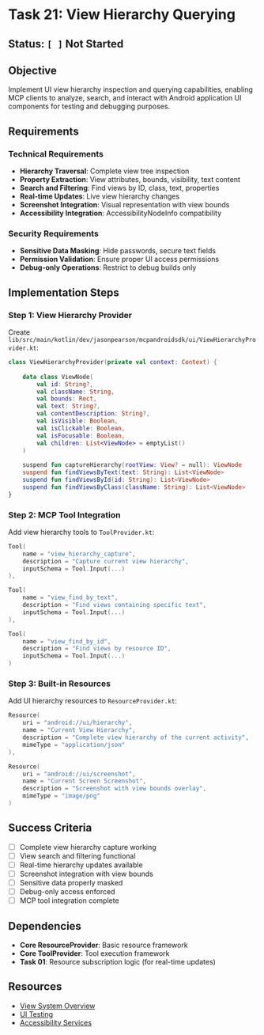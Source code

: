 # Task 21: View Hierarchy Querying

## Status: `[ ]` Not Started

## Objective

Implement UI view hierarchy inspection and querying capabilities, enabling MCP clients to analyze,
search, and interact with Android application UI components for testing and debugging purposes.

## Requirements

### Technical Requirements

- **Hierarchy Traversal**: Complete view tree inspection
- **Property Extraction**: View attributes, bounds, visibility, text content
- **Search and Filtering**: Find views by ID, class, text, properties
- **Real-time Updates**: Live view hierarchy changes
- **Screenshot Integration**: Visual representation with view bounds
- **Accessibility Integration**: AccessibilityNodeInfo compatibility

### Security Requirements

- **Sensitive Data Masking**: Hide passwords, secure text fields
- **Permission Validation**: Ensure proper UI access permissions
- **Debug-only Operations**: Restrict to debug builds only

## Implementation Steps

### Step 1: View Hierarchy Provider

Create `lib/src/main/kotlin/dev/jasonpearson/mcpandroidsdk/ui/ViewHierarchyProvider.kt`:

```kotlin
class ViewHierarchyProvider(private val context: Context) {
    
    data class ViewNode(
        val id: String?,
        val className: String,
        val bounds: Rect,
        val text: String?,
        val contentDescription: String?,
        val isVisible: Boolean,
        val isClickable: Boolean,
        val isFocusable: Boolean,
        val children: List<ViewNode> = emptyList()
    )
    
    suspend fun captureHierarchy(rootView: View? = null): ViewNode
    suspend fun findViewsByText(text: String): List<ViewNode>
    suspend fun findViewsById(id: String): List<ViewNode>
    suspend fun findViewsByClass(className: String): List<ViewNode>
}
```

### Step 2: MCP Tool Integration

Add view hierarchy tools to `ToolProvider.kt`:

```kotlin
Tool(
    name = "view_hierarchy_capture",
    description = "Capture current view hierarchy",
    inputSchema = Tool.Input(...)
),

Tool(
    name = "view_find_by_text", 
    description = "Find views containing specific text",
    inputSchema = Tool.Input(...)
),

Tool(
    name = "view_find_by_id",
    description = "Find views by resource ID", 
    inputSchema = Tool.Input(...)
)
```

### Step 3: Built-in Resources

Add UI hierarchy resources to `ResourceProvider.kt`:

```kotlin
Resource(
    uri = "android://ui/hierarchy",
    name = "Current View Hierarchy",
    description = "Complete view hierarchy of the current activity",
    mimeType = "application/json"
),

Resource(
    uri = "android://ui/screenshot",
    name = "Current Screen Screenshot", 
    description = "Screenshot with view bounds overlay",
    mimeType = "image/png"
)
```

## Success Criteria

- [ ] Complete view hierarchy capture working
- [ ] View search and filtering functional
- [ ] Real-time hierarchy updates available
- [ ] Screenshot integration with view bounds
- [ ] Sensitive data properly masked
- [ ] Debug-only access enforced
- [ ] MCP tool integration complete

## Dependencies

- **Core ResourceProvider**: Basic resource framework
- **Core ToolProvider**: Tool execution framework
- **Task 01**: Resource subscription logic (for real-time updates)

## Resources

- [View System Overview](https://developer.android.com/guide/topics/ui/how-android-draws)
- [UI Testing](https://developer.android.com/training/testing/ui-testing)
- [Accessibility Services](https://developer.android.com/guide/topics/ui/accessibility/service)